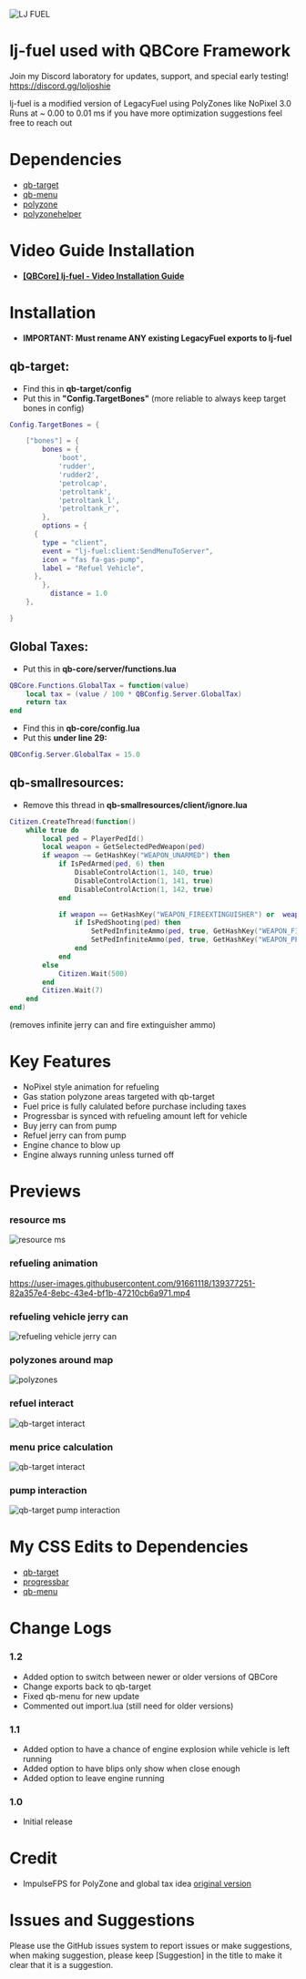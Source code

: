 ![LJ FUEL](https://user-images.githubusercontent.com/91661118/139381416-32ce9dd7-a77d-4690-bf35-e0b3fd336039.png)

# lj-fuel used with QBCore Framework
Join my Discord laboratory for updates, support, and special early testing!
<br>
https://discord.gg/loljoshie

lj-fuel is a modified version of LegacyFuel using PolyZones like NoPixel 3.0
<br>
Runs at ~ 0.00 to 0.01 ms if you have more optimization suggestions feel free to reach out

# Dependencies
* [qb-target](https://github.com/BerkieBb/qb-target)
* [qb-menu](https://github.com/qbcore-framework/qb-menu)
* [polyzone](https://github.com/qbcore-framework/PolyZone)
* [polyzonehelper](https://github.com/bashenga/polyzonehelper)

# Video Guide Installation
* [**[QBCore] lj-fuel - Video Installation Guide**](https://youtu.be/9bwqIRspgns)

# Installation
* **IMPORTANT: Must rename ANY existing LegacyFuel exports to lj-fuel**

## qb-target:
* Find this in **qb-target/config**
* Put this in **"Config.TargetBones"** (more reliable to always keep target bones in config) 
```lua
Config.TargetBones = {

	["bones"] = {
        bones = {
            'boot', 
            'rudder', 
            'rudder2', 
            'petrolcap', 
            'petroltank', 
            'petroltank_l', 
            'petroltank_r',
        },
        options = {
      {
        type = "client",
        event = "lj-fuel:client:SendMenuToServer",
        icon = "fas fa-gas-pump",
        label = "Refuel Vehicle",
      },
        },
          distance = 1.0
    },

}
```

## Global Taxes:
* Put this in **qb-core/server/functions.lua**
```lua
QBCore.Functions.GlobalTax = function(value)
	local tax = (value / 100 * QBConfig.Server.GlobalTax)
	return tax
end
```
* Find this in **qb-core/config.lua**
* Put this **under line 29:**
```lua
QBConfig.Server.GlobalTax = 15.0
```

## qb-smallresources:
* Remove this thread in **qb-smallresources/client/ignore.lua**
```lua
Citizen.CreateThread(function()
    while true do
        local ped = PlayerPedId()
        local weapon = GetSelectedPedWeapon(ped)
		if weapon ~= GetHashKey("WEAPON_UNARMED") then
			if IsPedArmed(ped, 6) then
				DisableControlAction(1, 140, true)
				DisableControlAction(1, 141, true)
				DisableControlAction(1, 142, true)
			end

			if weapon == GetHashKey("WEAPON_FIREEXTINGUISHER") or  weapon == GetHashKey("WEAPON_PETROLCAN") then
				if IsPedShooting(ped) then
					SetPedInfiniteAmmo(ped, true, GetHashKey("WEAPON_FIREEXTINGUISHER"))
					SetPedInfiniteAmmo(ped, true, GetHashKey("WEAPON_PETROLCAN"))
				end
			end
		else
			Citizen.Wait(500)
		end
        Citizen.Wait(7)
    end
end)
```
(removes infinite jerry can and fire extinguisher ammo)

# Key Features
* NoPixel style animation for refueling
* Gas station polyzone areas targeted with qb-target
* Fuel price is fully calulated before purchase including taxes
* Progressbar is synced with refueling amount left for vehicle
* Buy jerry can from pump
* Refuel jerry can from pump
* Engine chance to blow up
* Engine always running unless turned off

#
# Previews
### resource ms
![resource ms](https://user-images.githubusercontent.com/91661118/139408600-4ce062a2-c302-46a9-a1f1-210a1cee402a.png)
### refueling animation
https://user-images.githubusercontent.com/91661118/139377251-82a357e4-8ebc-43e4-bf1b-47210cb6a971.mp4
### refueling vehicle jerry can
![refueling vehicle jerry can](https://user-images.githubusercontent.com/91661118/139378188-be90c869-73d8-4034-a0c6-70d987eb037b.png)
### polyzones around map
![polyzones](https://user-images.githubusercontent.com/91661118/139377336-53a84080-3178-4511-9030-0306e4999fda.png)
### refuel interact
![qb-target interact](https://user-images.githubusercontent.com/91661118/139377384-0ab4a5f7-c760-4111-8512-bf8760e8d61a.png)
### menu price calculation
![qb-target interact](https://user-images.githubusercontent.com/91661118/139625411-38fde643-74ac-4be5-a26d-c1744406afb0.png)

### pump interaction
![qb-target pump interaction](https://user-images.githubusercontent.com/91661118/139377494-de7de1b5-b8e7-4c72-9b63-493ee34279bd.png)
#

# My CSS Edits to Dependencies
* [qb-target](https://github.com/loljoshie/qb-target)
* [progressbar](https://github.com/loljoshie/progressbar)
* [qb-menu](https://github.com/loljoshie/qb-menu)

# Change Logs

### 1.2
* Added option to switch between newer or older versions of QBCore
* Change exports back to qb-target
* Fixed qb-menu for new update
* Commented out import.lua (still need for older versions)

### 1.1
* Added option to have a chance of engine explosion while vehicle is left running
* Added option to have blips only show when close enough
* Added option to leave engine running

### 1.0
* Initial release

# Credit
* ImpulseFPS for PolyZone and global tax idea [original version](https://github.com/ImpulseFPS/irp-fuel)

# Issues and Suggestions
Please use the GitHub issues system to report issues or make suggestions, when making suggestion, please keep [Suggestion] in the title to make it clear that it is a suggestion.
